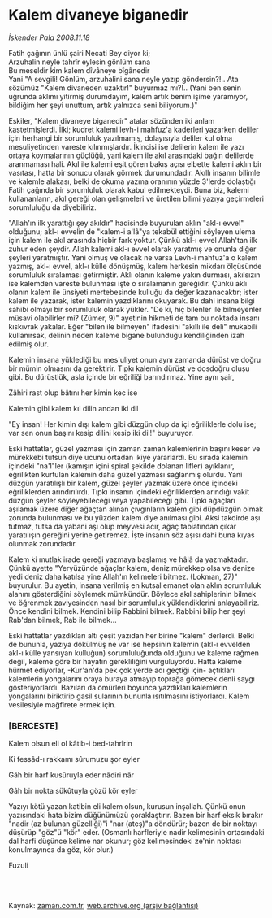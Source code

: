 # Kalem divaneye biganedir

*İskender Pala 2008.11.18*

<td class="columnist-detail">
<p><p>Fatih çağının ünlü şairi Necati Bey diyor ki;<br/>Arzuhalin neyle tahrîr eylesin gönlüm sana<br/>Bu meseldir kim kalem dîvâneye bîgânedir<br/>Yani "A sevgili! Gönlüm, arzuhalini sana neyle yazıp göndersin?!.. Ata sözümüz "Kalem divaneden uzaktır!" buyurmaz mı?!.. (Yani ben senin uğrunda aklımı yitirmiş durumdayım, kalem artık benim işime yaramıyor, bildiğim her şeyi unuttum, artık yalnızca seni biliyorum.)"</p>
<p>
<div id="haberMetinDiv">
<p>Eskiler, "Kalem divaneye biganedir" atalar sözünden iki anlam kastetmişlerdi. İlki; kudret kalemi levh-i mahfuz'a kaderleri yazarken deliler için herhangi bir sorumluluk yazılmamış, dolayısıyla deliler kul olma mesuliyetinden vareste kılınmışlardır. İkincisi ise delilerin kalem ile yazı ortaya koymalarının güçlüğü, yani kalem ile akıl arasındaki bağın delilerde aranmaması hali. Akıl ile kalemi eşit gören bakış açısı elbette kalemi aklın bir vasıtası, hatta bir sonucu olarak görmek durumundadır. Akıllı insanın bilimle ve kalemle alakası, belki de okuma yazma oranının yüzde 3'lerde dolaştığı Fatih çağında bir sorumluluk olarak kabul edilmekteydi. Buna biz, kalemi kullananların, akıl gereği olan gelişmeleri ve üretilen bilimi yazıya geçirmeleri sorumluluğu da diyebiliriz.
<p>"Allah'ın ilk yarattığı şey akıldır" hadisinde buyurulan aklın "akl-ı evvel" olduğunu; akl-ı evvelin de "kalem-i a'lâ"ya tekabül ettiğini söyleyen ulema için kalem ile akıl arasında hiçbir fark yoktur. Çünkü akl-ı evvel Allah'tan ilk zuhur eden şeydir. Allah kalemi akl-ı evvel olarak yaratmış ve onunla diğer şeyleri yaratmıştır. Yani olmuş ve olacak ne varsa Levh-i mahfuz'a o kalem yazmış, akl-ı evvel, akl-ı külle dönüşmüş, kalem herkesin mikdarı ölçüsünde sorumluluk sıralaması getirmiştir. Aklı olanın kaleme yakın durması, akılsızın ise kalemden vareste bulunması işte o sıralamanın gereğidir. Çünkü aklı olanın kalem ile ünsiyeti mertebesinde kulluğu da değer kazanacaktır; ister kalem ile yazarak, ister kalemin yazdıklarını okuyarak. Bu dahi insana bilgi sahibi olmayı bir sorumluluk olarak yükler. "De ki, hiç bilenler ile bilmeyenler müsavi olabilirler mi? (Zümer, 9)" ayetinin hikmeti de tam bu noktada insanı kıskıvrak yakalar. Eğer "bilen ile bilmeyen" ifadesini "akıllı ile deli" mukabili kullanırsak, delinin neden kaleme bigane bulunduğu kendiliğinden izah edilmiş olur.
<p>Kalemin insana yüklediği bu mes'uliyet onun aynı zamanda dürüst ve doğru bir mümin olmasını da gerektirir. Tıpkı kalemin dürüst ve dosdoğru oluşu gibi. Bu dürüstlük, asla içinde bir eğriliği barındırmaz. Yine aynı şair,
<p>Zâhiri rast olup bâtını her kimin kec ise
<p>Kalemin gibi kalem kıl dilin andan iki dil
<p> "Ey insan! Her kimin dışı kalem gibi düzgün olup da içi eğriliklerle dolu ise; var sen onun başını kesip dilini kesip iki dil!" buyuruyor. 
<p>Eski hattatlar, güzel yazması için zaman zaman kalemlerinin başını keser ve mürekkebi tutsun diye ucunu ortadan ikiye yararlardı. Bu sırada kalemin içindeki "na'l"ler (kamışın içini spiral şekilde dolanan lifler) ayıklanır, eğrilikten kurtulan kalemin daha güzel yazması sağlanmış olurdu. Yani düzgün yaratılışlı bir kalem, güzel şeyler yazmak üzere önce içindeki eğriliklerden arındırılırdı. Tıpkı insanın içindeki eğriliklerden arındığı vakit düzgün şeyler söyleyebileceği veya yapabileceği gibi. Tıpkı ağaçları aşılamak üzere diğer ağaçtan alınan çıvgınların kalem gibi düpdüzgün olmak zorunda bulunması ve bu yüzden kalem diye anılması gibi. Aksi takdirde aşı tutmaz, tutsa da yabani aşı olup meyvesi acır, ağaç tabiatından çıkar yaratılışın gereğini yerine getiremez. İşte insanın söz aşısı dahi buna kıyas olunmak zorundadır. 
<p>Kalem ki mutlak irade gereği yazmaya başlamış ve hâlâ da yazmaktadır. Çünkü ayette "Yeryüzünde ağaçlar kalem, deniz mürekkep olsa ve denize yedi deniz daha katılsa yine Allah'ın kelimeleri bitmez. (Lokman, 27)" buyurulur. Bu ayetin, insana verilmiş en kutsal emanet olan aklın sorumluluk alanını gösterdiğini söylemek mümkündür. Böylece akıl sahiplerinin bilmek ve öğrenmek zaviyesinden nasıl bir sorumluluk yüklendiklerini anlayabiliriz. Önce kendini bilmek. Kendini bilip Rabbini bilmek. Rabbini bilip her şeyi Rab'dan bilmek, Rab ile bilmek... 
<p>Eski hattatlar yazdıkları altı çeşit yazıdan her birine "kalem" derlerdi. Belki de bununla, yazıya dökülmüş ne var ise hepsinin kalemin (akl-ı evvelden akl-ı külle yansıyan kulluğun) sorumluluğunda olduğunu ve kaleme rağmen değil, kaleme göre bir hayatın gerekliliğini vurguluyordu. Hatta kaleme hürmet ediyorlar, -Kur'an'da pek çok yerde adı geçtiği için- açtıkları kalemlerin yongalarını oraya buraya atmayıp toprağa gömecek denli saygı gösteriyorlardı. Bazıları da ömürleri boyunca yazdıkları kalemlerin yongalarını biriktirip gasil sularının bununla ısıtılmasını istiyorlardı. Kalem vesilesiyle mağfirete ermek için. 
<p><h3>[BERCESTE]</h3>
<p>Kalem olsun eli ol kâtib-i bed-tahrîrin
<p>Ki fessâd-ı rakkamı sûrumuzu şor eyler
<p>Gâh bir harf kusûruyla eder nâdiri nâr
<p>Gâh bir nokta sükûtuyla gözü kör eyler
<p>Yazıyı kötü yazan katibin eli kalem olsun, kurusun inşallah. Çünkü onun yazısındaki hata bizim düğünümüzü çoraklaştırır. Bazen bir harf eksik bırakır "nadir (az bulunan güzelliği)"i "nar (ateş)"a döndürür; bazen de bir noktayı düşürüp "göz"ü "kör" eder. (Osmanlı harfleriyle nadir kelimesinin ortasındaki dal harfi düşünce kelime nar okunur; göz kelimesindeki ze'nin noktası konulmayınca da göz, kör olur.)
<p>Fuzuli</p></p></p></p></p></p></p></p></p></p></p></p></p></p></p></p></div>
</p>


<p><br>
		 </br></p></p></td>

Kaynak: [zaman.com.tr](http://zaman.com.tr/yazar.do?yazino=761397), [web.archive.org (arşiv bağlantısı)](http://web.archive.org/web/20120312035951/http://www.zaman.com.tr:80/yazar.do?yazino=761397)
